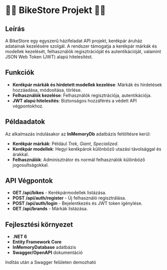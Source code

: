 # 🚴‍♀️ BikeStore Projekt 🚴‍♀️

## Leírás
A BikeStore egy egyszerű házifeladat API projekt, kerékpár áruház adatainak kezelésére szolgál. A rendszer támogatja a kerékpár márkák és modellek kezelését, felhasználók regisztrációját és autentikációját, valamint JSON Web Token (JWT) alapú hitelesítést.

## Funkciók
- **Kerékpár márkák és hírdetett modellek kezelése**: Márkák és hirdetések hozzáadása, módosítása, törlése.
- **Felhasználók kezelése**: Felhasználók regisztrációja, autentikációja.
- **JWT alapú hitelesítés**: Biztonságos hozzáférés a védett API végpontokhoz.

## Példaadatok
Az alkalmazás indulásakor az **InMemoryDb** adatbázis feltöltésre kerül:
- **Kerékpár márkák**: Például *Trek*, *Giant*, *Specialized*.
- **Kerékpár modellek**: Hegyi kerékpárok különböző utazási távolsággal és árakkal.
- **Felhasználók**: Adminisztrátor és normál felhasználók különböző jogosultságokkal.

## API Végpontok
- **GET /api/bikes** - Kerékpármodellek listázása.
- **POST /api/auth/register** - Új felhasználó regisztrálása.
- **POST /api/auth/login** - Bejelentkezés és JWT token igénylése.
- **GET /api/brands** - Márkák listázása.

## Fejlesztési környezet
- **.NET 6**
- **Entity Framework Core**
- **InMemoryDatabase** adatbázis
- **Swagger/OpenAPI** dokumentáció

Indítás után a Swagger felületen demozható
